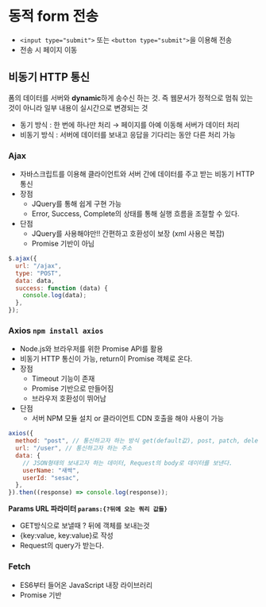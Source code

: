 # 동적 form 전송

- `<input type="submit">` 또는 `<button type="submit">`을 이용해 전송
- 전송 시 페이지 이동

## 비동기 HTTP 통신

폼의 데이터를 서버와 **dynamic**하게 송수신 하는 것. 즉 웹문서가 정적으로 멈춰 있는 것이 아니라 일부 내용이 실시간으로 변경되는 것

- 동기 방식 : 한 번에 하나만 처리 → 페이지를 아예 이동해 서버가 데이터 처리
- 비동기 방식 : 서버에 데이터를 보내고 응답을 기다리는 동안 다른 처리 가능

### Ajax

- 자바스크립트를 이용해 클라이언트와 서버 간에 데이터를 주고 받는 비동기 HTTP통신
- 장점
  - JQuery를 통해 쉽게 구현 가능
  * Error, Success, Complete의 상태를 통해 실행 흐름을 조절할 수 있다.
- 단점
  - JQuery를 사용해야만!! 간편하고 호환성이 보장 (xml 사용은 복잡)
  * Promise 기반이 아님

```javascript
$.ajax({
  url: "/ajax",
  type: "POST",
  data: data,
  success: function (data) {
    console.log(data);
  },
});
```

### Axios `npm install axios`

- Node.js와 브라우저를 위한 Promise API를 활용
- 비동기 HTTP 통신이 가능, return이 Promise 객체로 온다.
- 장점
  - Timeout 기능이 존재
  * Promise 기반으로 만들어짐
  - 브라우저 호환성이 뛰어남
- 단점
  - 서버 NPM 모듈 설치 or 클라이언트 CDN 호출을 해야 사용이 가능

```javascript
axios({
  method: "post", // 통신하고자 하는 방식 get(default값), post, patch, delete
  url: "/user", // 통신하고자 하는 주소
  data: {
    // JSON형태의 보내고자 하는 데이터, Request의 body로 데이터를 보낸다.
    userName: "새싹",
    userId: "sesac",
  },
}).then((response) => console.log(response));
```

**Params URL 파라미터 `params:{?뒤에 오는 쿼리 값들}`**

- GET방식으로 보낼때 ? 뒤에 객체를 보내는것
- {key:value, key:value}로 작성
- Request의 query가 받는다.

### Fetch

- ES6부터 들어온 JavaScript 내장 라이브러리
- Promise 기반
